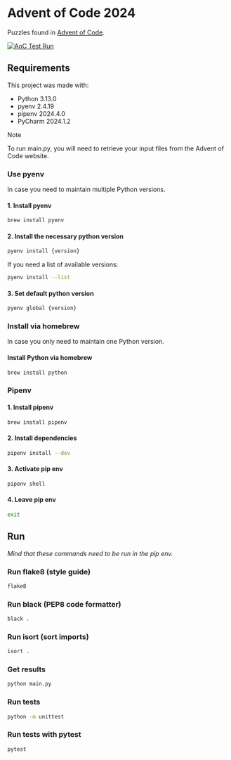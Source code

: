 # Advent of Code 2024

Puzzles found in [Advent of Code](https://adventofcode.com/2024).

[![AoC Test Run](https://github.com/valies/AoC2024/actions/workflows/tests.yml/badge.svg)](https://github.com/valies/AoC2024/actions/workflows/tests.yml)

## Requirements

This project was made with:
- Python 3.13.0
- pyenv 2.4.19
- pipenv 2024.4.0
- PyCharm 2024.1.2

> [!NOTE]  
> To run main.py, you will need to retrieve your input files from the Advent of Code website.

### Use pyenv
In case you need to maintain multiple Python versions.

#### 1. Install pyenv
```zsh
brew install pyenv
```

#### 2. Install the necessary python version
```zsh
pyenv install {version}
```
If you need a list of available versions:
```zsh
pyenv install --list
```

#### 3. Set default python version
```zsh
pyenv global {version}
```

### Install via homebrew

In case you only need to maintain one Python version.

#### Install Python via homebrew
```zsh
brew install python
```

### Pipenv

#### 1. Install pipenv
```zsh
brew install pipenv
```

#### 2. Install dependencies
```zsh
pipenv install --dev
```

#### 3. Activate pip env
```zsh
pipenv shell
```

#### 4. Leave pip env
```zsh
exit
```

## Run

_Mind that these commands need to be run in the pip env._

### Run flake8 (style guide)
```zsh
flake8
```

### Run black (PEP8 code formatter)
```zsh
black .
```

### Run isort (sort imports)
```zsh
isort .
```

### Get results
```zsh
python main.py
```

### Run tests
```zsh
python -m unittest
```

### Run tests with pytest
```zsh
pytest
```